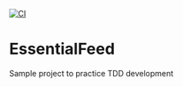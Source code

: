 [![CI](https://github.com/trungmnguyen/EssentialFeed/actions/workflows/CI.yml/badge.svg)](https://github.com/trungmnguyen/EssentialFeed/actions/workflows/CI.yml)

# EssentialFeed
Sample project to practice TDD development
